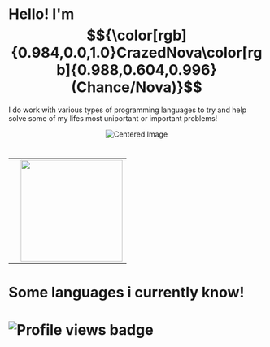 

<!---Colorable text --->


# Hello! I'm $${\color[rgb]{0.984,0.0,1.0}CrazedNova\color[rgb]{0.988,0.604,0.996}(Chance/Nova)}$$
I do work with various types of programming languages to try and help solve some of my lifes most uniportant or important problems!
<div style="text-align: center;">
  <img src="https://media.discordapp.net/attachments/975865507653759007/1403407255776264232/IMG_1754.png?ex=6897705b&is=68961edb&hm=7325407ff3dc7ccbf41579671030c7408358c322937e918f6f11ac89050fc9a5&=&format=webp&quality=lossless&width=1269&height=153" alt="Centered Image">
</div>

#
<table width="100%">
<tr>
  <td></td>
  <td width="200px" align="right">
    <img height="200" src="https://discords.com/_next/image?url=https%3A%2F%2Fcdn.discordapp.com%2Femojis%2F827964533792440421.gif%3Fv%3D1&w=64&q=75"/>
  </td>
</tr>
</table>

# Some languages i currently know!

<!--- Display profile views --->
<h1 align="left">
  <img src="https://komarev.com/ghpvc/?username=CrazedNova&style=for-the-badge&color=fa00c4" alt="Profile views badge">
</h1>
